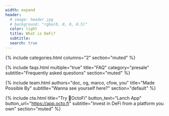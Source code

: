 ```yaml
---
width: expand
header:
  # image: header.jpg
  # background: "rgba(0, 0, 0, 0.5)"
  color: light
  title: What is DeFi?
  subtitle:
  search: true
---
```


{% include categories.html 
  columns="2" 
  section="muted" 
%}

{% include faqs.html 
  multiple="true" 
  title="FAQ" 
  category="presale" 
  subtitle="Frequently asked questions" 
  section="muted" 
%}

{% include team.html 
  authors="doc, og, marco, cfow, you" 
  title="Made Possible By" 
  subtitle="Wanna see yourself here?" 
  section="default" 
%}

{% include cta.html 
  title="Try 🐙OctoFi" 
  button_text="Lanch App" 
  button_url="https://app.octo.fi" 
  subtitle="Invest in DeFi from a platform you own" 
  section="muted"
%}
